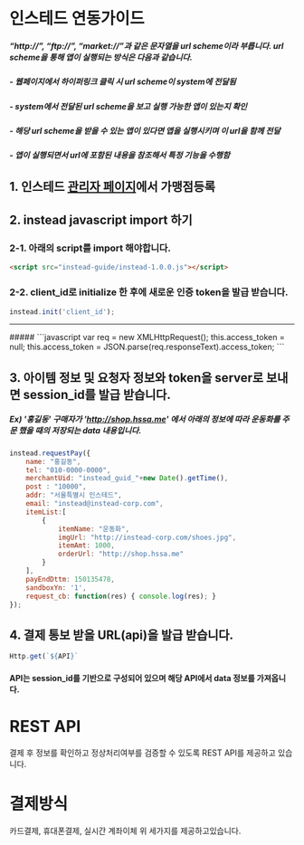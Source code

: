 # 인스테드 연동가이드

##### “http://”, “ftp://”, “market://”과 같은 문자열을 url scheme이라 부릅니다. url scheme을 통해 앱이 실행되는 방식은 다음과 같습니다.

##### - 웹페이지에서 하이퍼링크 클릭 시 url scheme이 system에 전달됨
##### - system에서 전달된 url scheme을 보고 실행 가능한 앱이 있는지 확인
##### - 해당 url scheme을 받을 수 있는 앱이 있다면 앱을 실행시키며 이 url을 함께 전달
##### - 앱이 실행되면서 url에 포함된 내용을 참조해서 특정 기능을 수행함

## 1. 인스테드 [관리자 페이지](http://insteadadmin.hssa.me)에서 가맹점등록

## 2. instead javascript import 하기

### 2-1. 아래의 script를 import 해야합니다.
```html
<script src="instead-guide/instead-1.0.0.js"></script>
```

### 2-2. client_id로 initialize 한 후에 새로운 인증 token을 발급 받습니다.
```javascript
instead.init('client_id');
```
<hr/>
##### <instead-1.0.0.js>
```javascript
var req = new XMLHttpRequest();
this.access_token = null;
this.access_token = JSON.parse(req.responseText).access_token;
```

## 3. 아이템 정보 및 요청자 정보와 token을 server로 보내면 session_id를 발급 받습니다.

##### Ex) '홍길동' 구매자가 'http://shop.hssa.me' 에서 아래의 정보에 따라 운동화를 주문 했을 때의 저장되는 data 내용입니다.

```javascript
instead.requestPay({ 
    name: "홍길동", 
    tel: "010-0000-0000", 
    merchantUid: "instead_guid_"+new Date().getTime(), 
    post : "10000", 
    addr: "서울특별시 인스테드", 
    email: "instead@instead-corp.com", 
    itemList:[ 
        { 
            itemName: "운동화", 
            imgUrl: "http://instead-corp.com/shoes.jpg", 
            itemAmt: 1000, 
            orderUrl: "http://shop.hssa.me" 
        } 
    ], 
    payEndDttm: 150135478, 
    sandboxYn: '1', 
    request_cb: function(res) { console.log(res); } 
});
```

## 4. 결제 통보 받을 URL(api)을 발급 받습니다.
```javascript
Http.get(`${API}`
```
#### API는 session_id를 기반으로 구성되어 있으며 해당 API에서 data 정보를 가져옵니다.

# REST API
결제 후 정보를 확인하고 정상처리여부를 검증할 수 있도록 REST API를 제공하고 있습니다.

# 결제방식
카드결제, 휴대폰결제, 실시간 계좌이체
위 세가지를 제공하고있습니다.
